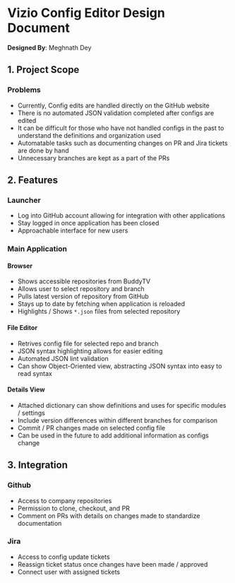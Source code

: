 # Vizio Config Editor Design Document
**Designed By**:  Meghnath Dey

## 1. Project Scope
### Problems
- Currently, Config edits are handled directly on the GitHub website
- There is no automated JSON validation completed after configs are edited
- It can be difficult for those who have not handled configs in the past 
to understand the definitions and organization used
- Automatable tasks such as documenting changes on PR and Jira tickets 
are done by hand
- Unnecessary branches are kept as a part of the PRs



## 2. Features
### Launcher
- Log into GitHub account allowing for integration with other applications
- Stay logged in once application has been closed
- Approachable interface for new users

### Main Application
#### Browser
- Shows accessible repositories from BuddyTV
- Allows user to select repository and branch
- Pulls latest version of repository from GitHub
- Stays up to date by fetching when application is reloaded
- Highlights / Shows ```*.json``` files from selected repository
#### File Editor
- Retrives config file for selected repo and branch
- JSON syntax highlighting allows for easier editing
- Automated JSON lint validation
- Can show Object-Oriented view, abstracting JSON syntax into easy
to read syntax
#### Details View
- Attached dictionary can show definitions and uses for specific
modules / settings
- Include version differences within different branches for comparison
- Commit / PR changes made on selected config file
- Can be used in the future to add additional information as configs change

## 3. Integration
### Github
- Access to company repositories
- Permission to clone, checkout, and PR
- Comment on PRs with details on changes made to standardize documentation
### Jira
- Access to config update tickets
- Reassign ticket status once changes have been made / approved
- Connect user with assigned tickets
